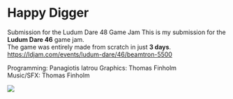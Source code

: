 # Happy Digger
Submission for the Ludum Dare 48 Game Jam
This is my submission for the **Ludum Dare 46** game jam.  
The game was entirely made from scratch in just **3 days**.  
https://ldjam.com/events/ludum-dare/46/beamtron-5500

Programming: Panagiotis Iatrou
Graphics: Thomas Finholm  
Music/SFX: Thomas Finholm

![](gif1.gif)
